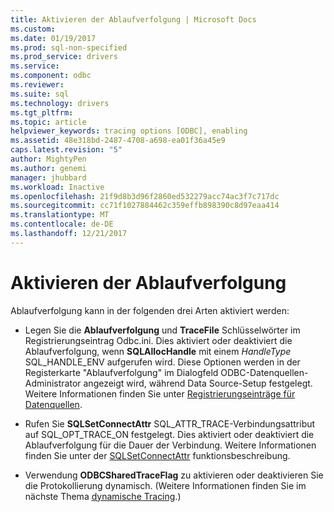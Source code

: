 ```yaml
---
title: Aktivieren der Ablaufverfolgung | Microsoft Docs
ms.custom: 
ms.date: 01/19/2017
ms.prod: sql-non-specified
ms.prod_service: drivers
ms.service: 
ms.component: odbc
ms.reviewer: 
ms.suite: sql
ms.technology: drivers
ms.tgt_pltfrm: 
ms.topic: article
helpviewer_keywords: tracing options [ODBC], enabling
ms.assetid: 48e318bd-2487-4708-a698-ea01f36a45e9
caps.latest.revision: "5"
author: MightyPen
ms.author: genemi
manager: jhubbard
ms.workload: Inactive
ms.openlocfilehash: 21f9d8b3d96f2860ed532279acc74ac3f7c717dc
ms.sourcegitcommit: cc71f1027884462c359effb898390c8d97eaa414
ms.translationtype: MT
ms.contentlocale: de-DE
ms.lasthandoff: 12/21/2017
---
```

# <a name="enabling-tracing"></a>Aktivieren der Ablaufverfolgung
Ablaufverfolgung kann in der folgenden drei Arten aktiviert werden:  
  
-   Legen Sie die **Ablaufverfolgung** und **TraceFile** Schlüsselwörter im Registrierungseintrag Odbc.ini. Dies aktiviert oder deaktiviert die Ablaufverfolgung, wenn **SQLAllocHandle** mit einem *HandleType* SQL_HANDLE_ENV aufgerufen wird. Diese Optionen werden in der Registerkarte "Ablaufverfolgung" im Dialogfeld ODBC-Datenquellen-Administrator angezeigt wird, während Data Source-Setup festgelegt. Weitere Informationen finden Sie unter [Registrierungseinträge für Datenquellen](../../../odbc/reference/install/registry-entries-for-data-sources.md).  
  
-   Rufen Sie **SQLSetConnectAttr** SQL_ATTR_TRACE-Verbindungsattribut auf SQL_OPT_TRACE_ON festgelegt. Dies aktiviert oder deaktiviert die Ablaufverfolgung für die Dauer der Verbindung. Weitere Informationen finden Sie unter der [SQLSetConnectAttr](../../../odbc/reference/syntax/sqlsetconnectattr-function.md) funktionsbeschreibung.  
  
-   Verwendung **ODBCSharedTraceFlag** zu aktivieren oder deaktivieren Sie die Protokollierung dynamisch. (Weitere Informationen finden Sie im nächste Thema [dynamische Tracing](../../../odbc/reference/develop-app/dynamic-tracing.md).)
